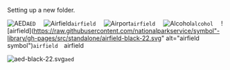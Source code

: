 Setting up a new folder.

![AED](https://raw.githubusercontent.com/nationalparkservice/symbol-library/gh-pages/src/standalone/aed-black-22.svg)`AED  `
![Airfield](https://www.nps.gov/npmap/dev/symbols/pictograph/airfield-black-22.svg)`airfield  `
![Airport](https://www.nps.gov/npmap/dev/symbols/pictograph/airport-black-22.svg)`airfield  `
![Alcohol](https://www.nps.gov/npmap/dev/symbols/pictograph/airfield-black-22.svg)`alcohol  `
![airfield](https://raw.githubusercontent.com/nationalparkservice/symbol"-library/gh-pages/src/standalone/airfield-black-22.svg" alt="airfield  symbol")`airfield  `airfield 

![aed-black-22.svg](https://raw.githubusercontent.com/nationalparkservice/aed-black-22.svg)`aed  `
